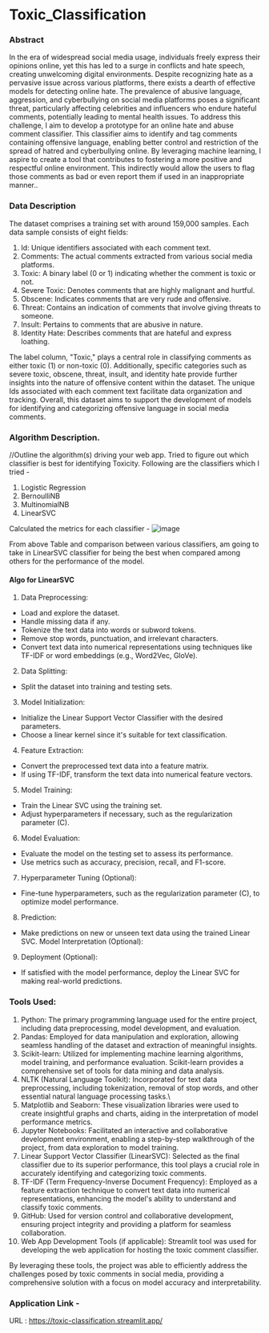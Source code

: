 # Toxic_Classification


### Abstract 

In the era of widespread social media usage, individuals freely express their opinions online, yet this has led to a surge in conflicts and hate speech, creating unwelcoming digital environments. Despite recognizing hate as a pervasive issue across various platforms, there exists a dearth of effective models for detecting online hate. The prevalence of abusive language, aggression, and cyberbullying on social media platforms poses a significant threat, particularly affecting celebrities and influencers who endure hateful comments, potentially leading to mental health issues. 
To address this challenge, I aim to develop a prototype for an online hate and abuse comment classifier. This classifier aims to identify and tag comments containing offensive language, enabling better control and restriction of the spread of hatred and cyberbullying online. By leveraging machine learning, I aspire to create a tool that contributes to fostering a more positive and respectful online environment.
This indirectly would allow the users to flag those comments as bad or even report them if used in an inappropriate manner.. 


### Data Description 

The dataset comprises a training set with around 159,000 samples. Each data sample consists of eight fields:

1. Id: Unique identifiers associated with each comment text.
2. Comments: The actual comments extracted from various social media platforms.
3. Toxic: A binary label (0 or 1) indicating whether the comment is toxic or not.
4. Severe Toxic: Denotes comments that are highly malignant and hurtful.
5. Obscene: Indicates comments that are very rude and offensive.
6. Threat: Contains an indication of comments that involve giving threats to someone.
7. Insult: Pertains to comments that are abusive in nature.
8. Identity Hate: Describes comments that are hateful and express loathing.

The label column, "Toxic," plays a central role in classifying comments as either toxic (1) or non-toxic (0). Additionally, specific categories such as severe toxic, obscene, threat, insult, and identity hate provide further insights into the nature of offensive content within the dataset. The unique Ids associated with each comment text facilitate data organization and tracking. Overall, this dataset aims to support the development of models for identifying and categorizing offensive language in social media comments.

### Algorithm Description. 
//Outline the algorithm(s) driving your web app.
Tried to figure out which classifier is best for identifying Toxicity. Following are the classifiers which I tried -
1. Logistic Regression 
2. BernoulliNB
3. MultinomialNB
4. LinearSVC

Calculated the metrics for each classifier -
![image](https://github.com/AmrithaP/Toxic_Classification/assets/52408359/a572f2eb-1c21-4381-97e2-7910e58be55b)

From above Table and comparison between various classifiers, am going to take in LinearSVC classifier for being the best when compared among others for the performance of the model.

#### Algo for LinearSVC 
1. Data Preprocessing:
- Load and explore the dataset.
- Handle missing data if any.
- Tokenize the text data into words or subword tokens.
- Remove stop words, punctuation, and irrelevant characters.
- Convert text data into numerical representations using techniques like TF-IDF or word embeddings (e.g., Word2Vec, GloVe).

2. Data Splitting:
- Split the dataset into training and testing sets.

3. Model Initialization:
- Initialize the Linear Support Vector Classifier with the desired parameters.
- Choose a linear kernel since it's suitable for text classification.

4. Feature Extraction:
- Convert the preprocessed text data into a feature matrix.
- If using TF-IDF, transform the text data into numerical feature vectors.

5. Model Training:
- Train the Linear SVC using the training set.
- Adjust hyperparameters if necessary, such as the regularization parameter (C).

6. Model Evaluation:
- Evaluate the model on the testing set to assess its performance.
- Use metrics such as accuracy, precision, recall, and F1-score.

7. Hyperparameter Tuning (Optional):

- Fine-tune hyperparameters, such as the regularization parameter (C), to optimize model performance.

8. Prediction:
- Make predictions on new or unseen text data using the trained Linear SVC.
Model Interpretation (Optional):

9. Deployment (Optional):
- If satisfied with the model performance, deploy the Linear SVC for making real-world predictions.

### Tools Used:
1. Python: The primary programming language used for the entire project, including data preprocessing, model development, and evaluation.
2. Pandas: Employed for data manipulation and exploration, allowing seamless handling of the dataset and extraction of meaningful insights.
3. Scikit-learn: Utilized for implementing machine learning algorithms, model training, and performance evaluation. Scikit-learn provides a comprehensive set of tools for data mining and data analysis.
4. NLTK (Natural Language Toolkit): Incorporated for text data preprocessing, including tokenization, removal of stop words, and other essential natural language processing tasks.\
5. Matplotlib and Seaborn: These visualization libraries were used to create insightful graphs and charts, aiding in the interpretation of model performance metrics.
6. Jupyter Notebooks: Facilitated an interactive and collaborative development environment, enabling a step-by-step walkthrough of the project, from data exploration to model training.
7. Linear Support Vector Classifier (LinearSVC): Selected as the final classifier due to its superior performance, this tool plays a crucial role in accurately identifying and categorizing toxic comments.
8. TF-IDF (Term Frequency-Inverse Document Frequency): Employed as a feature extraction technique to convert text data into numerical representations, enhancing the model's ability to understand and classify toxic comments.
9. GitHub: Used for version control and collaborative development, ensuring project integrity and providing a platform for seamless collaboration.
10. Web App Development Tools (if applicable): Streamlit tool was used for developing the web application for hosting the toxic comment classifier.

By leveraging these tools, the project was able to efficiently address the challenges posed by toxic comments in social media, providing a comprehensive solution with a focus on model accuracy and interpretability.

### Application Link - 

URL : https://toxic-classification.streamlit.app/
